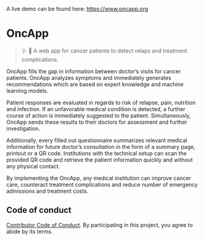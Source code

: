 A live demo can be found here: https://www.oncapp.org

# OncApp

> :stethoscope: :iphone: A web app for cancer patients to detect relaps and treatment complications.

OncApp fills the gap in information between doctor’s visits for cancer patients. OncApp analyzes symptoms and immediately generates recommendations which are based on expert knowledge and machine learning models.

Patient responses are evaluated in regards to risk of relapse, pain, nutrition and infection. If an unfavorable medical condition is detected, a further course of action is immediately suggested to the patient. Simultaneously, OncApp sends these results to their doctors for assessment and further investigation.


Additionally, every filled out questionnaire summarizes relevant medical information for future doctor’s consultation in the form of a summary page, printout or a QR code. Institutions with the technical setup can scan the provided QR code and retrieve the patient information quickly and without any physical contact.

By implementing the OncApp, any medical institution can improve cancer care, counteract treatment complications and reduce number of emergency admissions and treatment costs.

## Code of conduct

[Contributor Code of Conduct](./CODE-OF-CONDUCT.md). By participating in this project, you agree to abide by its terms.
